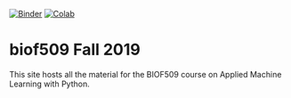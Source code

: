 
[![Binder](https://mybinder.org/badge_logo.svg)](https://mybinder.org/v2/gh/indialittle/biof509/fall2019/master?urlpath=lab/tree/notebooks/Index.ipynb)
[![Colab](https://colab.research.google.com/assets/colab-badge.svg)](https://colab.research.google.com/github/biof509/fall2019/)


# biof509 Fall 2019

This site hosts all the material for the BIOF509 course on Applied Machine Learning with Python.
